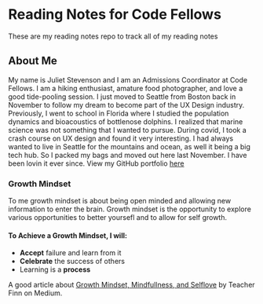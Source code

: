 # Reading Notes for Code Fellows

These are my reading notes repo to track all of my reading notes

## About Me

My name is Juliet Stevenson and I am an Admissions Coordinator at Code Fellows. I am a hiking enthusiast, amature food photographer, and love a good tide-pooling session. I just moved to Seattle from Boston back in November to follow my dream to become part of the UX Design industry. Previously, I went to school in Florida where I studied the population dynamics and bioacoustics of bottlenose dolphins. I realized that marine science was not something that I wanted to pursue. During covid, I took a crash course on UX design and found it very interesting. I had always wanted to live in Seattle for the mountains and ocean, as well it being a big tech hub. So I packed my bags and moved out here last November. I have been lovin it ever since. View my GitHub portfolio [here](https://github.com/JulietStevenson)

### Growth Mindset

To me growth mindset is about being open minded and allowing new information to enter the brain. Growth mindset is the opportunity to explore various opportunities to better yoursefl and to allow for self growth.

#### To Achieve a Growth Mindset, I will:

- **Accept** failure and learn from it
- **Celebrate** the success of others
- Learning is a **process**

A good article about [Growth Mindset, Mindfullness, and Selflove](https://medium.com/@teacher_finn/growth-mindset-mindfulness-and-self-love-4ef6a4d1210d) by Teacher Finn on Medium.

